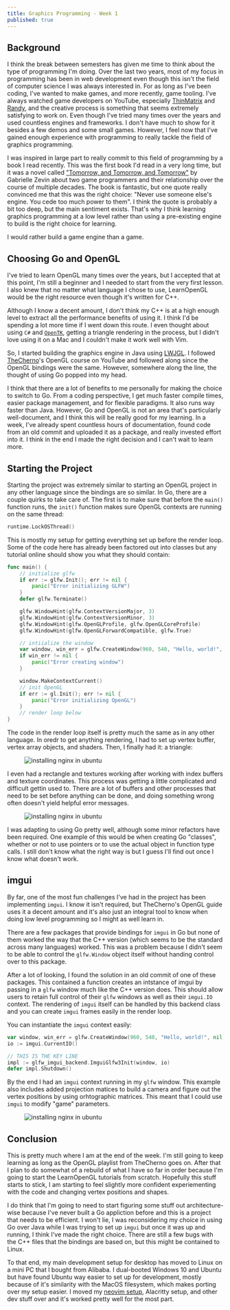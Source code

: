 ```yaml
---
title: Graphics Programming - Week 1
published: true
---
```


## Background

I think the break between semesters has given me time to think about the type of programming I'm doing. Over the last two years, most of my focus in programming has been in web development even though this isn't the field of computer science I was always interested in. For as long as I've been coding, I've wanted to make games, and more recently, game tooling. I've always watched game developers on YouTube, especially [ThinMatrix](https://www.youtube.com/user/thinmatrix) and [Randy](https://www.youtube.com/@bigrando420), and the creative process is something that seems extremely satisfying to work on. Even though I've tried many times over the years and used countless engines and frameworks. I don't have much to show for it besides a few demos and some small games. However, I feel now that I've gained enough experience with programming to really tackle the field of graphics programming.

I was inspired in large part to really commit to this field of programming by a book I read recently. This was the first book I'd read in a very long time, but it was a novel called ["Tomorrow, and Tomorrow, and Tomorrow"](https://gabriellezevin.com/tomorrowx3/) by Gabrielle Zevin about two game programmers and their relationship over the course of multiple decades. The book is fantastic, but one quote really convinced me that this was the right choice: "Never use someone else's engine. You cede too much power to them". I think the quote is probably a bit too deep, but the main sentiment exists. That's why I think learning graphics programming at a low level rather than using a pre-existing engine to build is the right choice for learning.

I would rather build a game engine than a game.

## Choosing Go and OpenGL

I've tried to learn OpenGL many times over the years, but I accepted that at this point, I'm still a beginner and I needed to start from the very first lesson. I also knew that no matter what language I chose to use, LearnOpenGL would be the right resource even though it's written for C++.

Although I know a decent amount, I don't think my C++ is at a high enough level to extract all the performance benefits of using it. I think I'd be spending a lot more time if I went down this route. I even thought about using `C#` and [`OpenTK`](https://opentk.net/learn/), getting a triangle rendering in the process, but I didn't love using it on a Mac and I couldn't make it work well with Vim.

So, I started building the graphics engine in Java using [LWJGL](https://www.lwjgl.org/). I followed [TheCherno](https://www.youtube.com/channel/UCQ-W1KE9EYfdxhL6S4twUNw)'s OpenGL course on YouTube and followed along since the OpenGL bindings were the same. However, somewhere along the line, the thought of using Go popped into my head.

I think that there are a lot of benefits to me personally for making the choice to switch to Go. From a coding perspective, I get much faster compile times, easier package management, and for flexible paradigms. It also runs way faster than Java. However, Go and OpenGL is not an area that's particularly well-document, and I think this will be really good for my learning. In a week, I've already spent countless hours of documentation, found code from an old commit and uploaded it as a package, and really invested effort into it. I think in the end I made the right decision and I can't wait to learn more.

## Starting the Project

Starting the project was extremely similar to starting an OpenGL project in any other language since the bindings are so similar. In Go, there are a couple quirks to take care of. The first is to make sure that before the `main()` function runs, the `init()` function makes sure OpenGL contexts are running on the same thread:

```go
runtime.LockOSThread()
```

This is mostly my setup for getting everything set up before the render loop. Some of the code here has already been factored out into classes but any tutorial online should show you what they should contain:

```go
func main() {
	// initialize glfw
	if err := glfw.Init(); err != nil {
		panic("Error initializing GLFW")
	}
	defer glfw.Terminate()

	glfw.WindowHint(glfw.ContextVersionMajor, 3)
	glfw.WindowHint(glfw.ContextVersionMinor, 3)
	glfw.WindowHint(glfw.OpenGLProfile, glfw.OpenGLCoreProfile)
	glfw.WindowHint(glfw.OpenGLForwardCompatible, glfw.True)

	// intiialize the window
	var window, win_err = glfw.CreateWindow(960, 540, "Hello, world!", nil, nil)
	if win_err != nil {
		panic("Error creating window")
	}

	window.MakeContextCurrent()
	// init OpenGL
	if err := gl.Init(); err != nil {
		panic("Error initializing OpenGL")
	}
	// render loop below
}
```

The code in the render loop itself is pretty much the same as in any other language. In oredr to get anything rendering, I had to set up vertex buffer, vertex array objects, and shaders. Then, I finally had it: a triangle:

<figure>
<img src="/graphics-programming-w1/triangle.png" alt="installing nginx in ubuntu">
</figure>

I even had a rectangle and textures working after working with index buffers and texture coordinates. This process was getting a little complicated and difficult gettin used to. There are a lot of buffers and other processes that need to be set before anything can be done, and doing something wrong often doesn't yield helpful error messages.

<figure>
<img src="/graphics-programming-w1/fragmentwithlogo.png" alt="installing nginx in ubuntu">
</figure>

I was adapting to using Go pretty well, although some minor refactors have been required. One example of this would be when creating Go "classes", whether or not to use pointers or to use the actual object in function type calls. I still don't know what the right way is but I guess I'll find out once I know what doesn't work.

## imgui

By far, one of the most fun challenges I've had in the project has been implementing `imgui`. I know it isn't required, but TheCherno's OpenGL guide uses it a decent amount and it's also just an integral tool to know when doing low level programming so I might as well learn in.

There are a few packages that provide bindings for `imgui` in Go but none of them worked the way that the C++ version (which seems to be the standard across many languages) worked. This was a problem because I didn't seem to be able to control the `glfw.Window` object itself without handing control over to this package.

After a lot of looking, I found the solution in an old commit of one of these packages. This contained a function creates an intstance of imgui by passing in a `glfw` window much like the C++ version does. This should allow users to retain full control of their `glfw` windows as well as their `imgui.IO` context. The rendering of `imgui` itself can be handled by this backend class and you can create `imgui` frames easily in the render loop.

You can instantiate the `imgui` context easily:

```go
var window, win_err = glfw.CreateWindow(960, 540, "Hello, world!", nil, nil)
io := imgui.CurrentIO()

// THIS IS THE KEY LINE
impl := glfw_imgui_backend.ImguiGlfw3Init(window, io)
defer impl.Shutdown()
```

By the end I had an `imgui` context running in my `glfw` window. This example also includes added projection matices to build a camera and figure out the vertex positions by using orhtographic matrices. This meant that I could use `imgui` to modify "game" parameters.

<figure>
<img src="/graphics-programming-w1/movement.gif" alt="installing nginx in ubuntu">
</figure>

## Conclusion

This is pretty much where I am at the end of the week. I'm still going to keep learning as long as the OpenGL playlist from TheCherno goes on. After that I plan to do somewhat of a rebuild of what I have so far in order because I'm going to start the LearnOpenGL tutorials from scratch. Hopefully this stuff starts to stick, I am starting to feel slightly more confident experiementing with the code and changing vertex positions and shapes.

I do think that I'm going to need to start figuring some stuff out architecture-wise because I've never built a Go appliction before and this is a project that needs to be efficient. I won't lie, I was reconsidering my choice in using Go over Java while I was trying to set up `imgui` but once it was up and running, I think I've made the right choice. There are still a few bugs with the C++ files that the bindings are based on, but this might be contained to Linux.

To that end, my main development setup for desktop has moved to Linux on a mini PC that I bought from Alibaba. I dual-booted Windows 10 and Ubuntu but have found Ubuntu way easier to set up for development, mostly because of it's similarity with the MacOS filesystem, which makes porting over my setup easier. I moved my [neovim setup](https://github.com/micahke/nvim), Alacritty setup, and other dev stuff over and it's worked pretty well for the most part.
